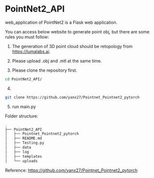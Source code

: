 # PointNet2_API
web_application of PointNet2 is a Flask web application.


You can access below website to generate point obj, but there are some rules you must follow:

1. The generation of 3D point cloud should be retopology from https://lumalabs.ai.

2. Please upload .obj and .mtl at the same time.

3. Please clone the repository first.
```bash
cd PointNet2_API/
```

4. 
```bash
git clone https://github.com/yanx27/Pointnet_Pointnet2_pytorch
```

5. run main.py



Folder structure:

```bash
.
├── PointNet2_API
│   ├── Pointnet_Pointnet2_pytorch
│   ├── README.md
│   ├── Testing.py
│   ├── data
│   ├── log
│   ├── templates
│   └── uploads
```




Reference:
https://github.com/yanx27/Pointnet_Pointnet2_pytorch
